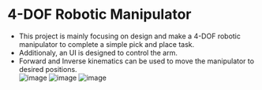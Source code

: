 # 4-DOF Robotic Manipulator
* This project is mainly focusing on design and make a 4-DOF robotic manipulator to complete a simple pick and place task.
* Additionaly, an UI is designed to control the arm.
* Forward and Inverse kinematics can be used to move the manipulator to desired positions.  
![image](https://github.com/vidurawarna/Robotics_mini_project/assets/81399281/fb0d6aa3-3636-4832-9586-7b7a9b4706f6)
![image](https://github.com/vidurawarna/Robotics_mini_project/assets/81399281/cab864cc-a4f8-4ca2-ac3a-2696bae6ecab)
![image](https://github.com/vidurawarna/Robotics_mini_project/assets/81399281/ae880733-a5e0-4a0e-8e59-bae49a7e331a)

